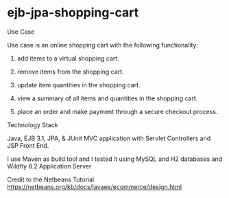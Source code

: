 # ejb-jpa-shopping-cart

Use Case

Use case is an online shopping cart with the following functionality:

1. add items to a virtual shopping cart.

2. remove items from the shopping cart.

3. update item quantities in the shopping cart.

4. view a summary of all items and quantities in the shopping cart.

5. place an order and make payment through a secure checkout process.

Technology Stack

Java, EJB 3.1, JPA, &amp; JUnit MVC application with Servlet Controllers and JSP Front End.

I use Maven as build tool and I tested it using MySQL and H2 databases and Wildfly 8.2 Application Server 

Credit to the Netbeans Tutorial https://netbeans.org/kb/docs/javaee/ecommerce/design.html
